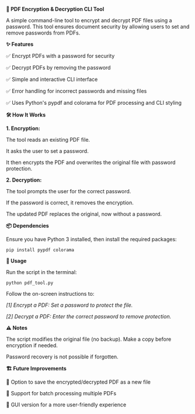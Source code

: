 

**🔐 PDF Encryption & Decryption CLI Tool**

A simple command-line tool to encrypt and decrypt PDF files using a password. This tool ensures document security by allowing users to set and remove passwords from PDFs.

**✨ Features**

✅ Encrypt PDFs with a password for security

✅ Decrypt PDFs by removing the password

✅ Simple and interactive CLI interface

✅ Error handling for incorrect passwords and missing files

✅ Uses Python's pypdf and colorama for PDF processing and CLI styling

**🛠️ How It Works**

**1. Encryption:**

The tool reads an existing PDF file.

It asks the user to set a password.

It then encrypts the PDF and overwrites the original file with password protection.




**2. Decryption:**

The tool prompts the user for the correct password.

If the password is correct, it removes the encryption.

The updated PDF replaces the original, now without a password.




**📦 Dependencies**

Ensure you have Python 3 installed, then install the required packages:

`pip install pypdf colorama`

**🚀 Usage**

Run the script in the terminal:

`python pdf_tool.py`

Follow the on-screen instructions to:

*[1] Encrypt a PDF: Set a password to protect the file.*


*[2] Decrypt a PDF: Enter the correct password to remove protection.*



**⚠️ Notes**

The script modifies the original file (no backup). Make a copy before encryption if needed.

Password recovery is not possible if forgotten.


**🏗️ Future Improvements**

🔹 Option to save the encrypted/decrypted PDF as a new file

🔹 Support for batch processing multiple PDFs

🔹 GUI version for a more user-friendly experience

